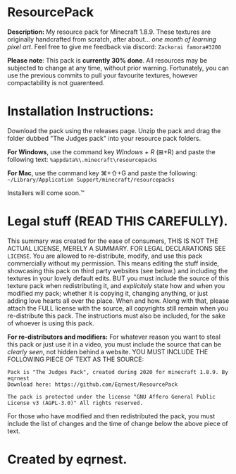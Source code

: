 # ResourcePack
**Description:**
My resource pack for Minecraft 1.8.9.
These textures are originally handcrafted from scratch, after about... _one month of learning pixel art_. Feel free to give me feedback via discord:
`Zackorai famora#3200`

**Please note**: This pack is __currently 30% done__. All resources may be subjected to change at any time, without prior warning. Fortunately, you can use the previous commits to pull your favourite textures, however compactability is not guarenteed.

# Installation Instructions: 
Download the pack using the releases page. Unzip the pack and drag the folder dubbed "The Judges pack" into your resource pack folders.

__For Windows__, use the command key *Windows + R* (⊞+R) and paste the following text: ``%appdata%\.minecraft\resourcepacks``

__For Mac__, use the command key ⌘+⇧+G and paste the following: ``~/Library/Application Support/minecraft/resourcepacks``

Installers will come soon.™

# Legal stuff (READ THIS CAREFULLY).
This summary was created for the ease of consumers, THIS IS NOT THE ACTUAL LICENSE, MERELY A SUMMARY. FOR LEGAL DECLARATIONS SEE `LICENSE`. You are allowed to re-distribute, modify, and use this pack commercially without my permission. This means editing the stuff inside, showcasing this pack on third party websites (see below.) and including the textures in your lovely default edits. BUT you must include the source of this texture pack when redistributing it, and *explicitely* state how and when you modified my pack; whether it is copying it, changing anything, or just adding love hearts all over the place. When and how. Along with that, please attach the FULL license with the source, all copyrights still remain when you re-distribute this pack. The instructions must also be included, for the sake of whoever is using this pack.

**For re-distributors and modifiers:**
For whatever reason you want to steal this pack or just use it in a video, you must include the source that can be *clearly seen*, not hidden behind a website. YOU MUST INCLUDE THE FOLLOWING PIECE OF TEXT AS THE SOURCE:

```
Pack is "The Judges Pack", created during 2020 for minecraft 1.8.9. By eqrnest
Download here: https://github.com/Eqrnest/ResourcePack

The pack is protected under the license "GNU Affero General Public License v3 (AGPL-3.0)" All rights reserved.
```

For those who have modified and then redistributed the pack, you must include the list of changes and the time of change below the above piece of text.

# Created by eqrnest.
